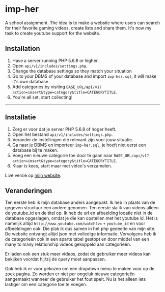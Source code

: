 # imp-her

A school assignment. The idea is to make a website where users can search for their favorite gaming videos, create lists and share them. It's now my task to create youtube support for the website.

## Installation
1. Have a server running PHP 5.6.8 or higher.
2. Open `api/v1/includes/settings.php`.
3. Change the database settings so they match your situation
4. Go to your DBMS of your database and import `imp-her.sql`, it will make it's own database.
5. Add categories by visiting `BASE_URL/api/v1?action=insert&type=category&title=CATEGORYTITLE`.
6. You're all set, start collecting!

* * *

## Installatie
1. Zorg er voor dat je server PHP 5.6.8 of hoger heeft.
2. Open het bestand `api/v1/includes/settings.php`.
3. Verander de instellingen die relevant zijn voor jouw situatie.
4. Ga naar je DBMS en importeer `imp-her.sql`, je hoeft niet eerst een database bij te maken.
5. Voeg een nieuwe categorie toe door te gaan naar `BASE_URL/api/v1?action=insert&type=category&title=CATEGORYTITLE`.
6. Klaar is kees, start maar met video's verzamelen.

Live versie op [mijn website](www.weridwater.net/imp-her).


## Veranderingen
Ten eerste heb ik mijn database anders aangepakt. Ik heb in plaats van de gegeven structuur een andere genomen. Ten eerste sla ik van videos alleen de youtube_id en de titel op. Ik heb de url en afbeelding locatie niet in de database opgeslagen, omdat je die kan opstellen met het youtube id. Het is namelijk altijd `http://www.youtube.com/watch?v=` `+` `youtube_id` en voor afbeeldingen ook. Die plak ik dus samen in het php gedeelte van mijn site. De website ontvangt altijd json met volledige informatie.
Vervolgens heb ik de categorieën ook in een aparte tabel gestopt en door middel van een many to many relationship videos gekoppeld aan categorieën.

Er laden ook een stuk meer videos, zodat de gebruiker meer videos kan bekijken voordat hij/zij de query moet aanpassen.

Ook heb ik er voor gekozen om een dropdown menu te maken voor op de zoek pagina. Zo worden er niet per ongeluk nieuwe categorieën aangemaakt wanneer de gebruiker het fout spelt. Nu is het alleen iets lastiger om een categorie toe te voegen.